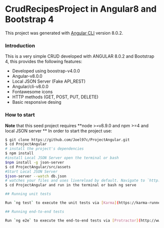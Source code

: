 # CrudRecipesProject in Angular8 and Bootstrap 4

This project was generated with [Angular CLI](https://github.com/angular/angular-cli) version 8.0.2.

### Introduction
This is a very simple CRUD developed with ANGULAR 8.0.2 and Bootstrap 4, this provides the following features:
*   Developed using boostrap-v4.0.0
*   Angular-v8.0.0
*   Local JSON Server (Fake API_REST)
*   Angular/cli-v8.0.0
*   Fontawesome icons
*   HTTP methods (GET, POST, PUT, DELETE)
*   Basic responsive desing
### How to start

**Note** that this seed project requires **node >=v8.9.0 and npm >=4 and local JSON server **
In order to start the project use:
```bash
$ git clone https://github.com/Joel97c/ProjectAngular.git
$ cd ProjectAngular
# install the project's dependencies
$ npm install
#install Local JSON Server open the terminal or bash
$npm install -g json-server
$ cd ProjectAngular/src/assets
#Start Local JSON Server
$json-server --watch db.json
# watches your files and uses livereload by default. Navigate to `http://localhost:4200/`. The app will automatically reload if you change any of the source files.
$ cd ProjectAngular and run in the terminal or bash ng serve

## Running unit tests

Run `ng test` to execute the unit tests via [Karma](https://karma-runner.github.io).

## Running end-to-end tests

Run `ng e2e` to execute the end-to-end tests via [Protractor](http://www.protractortest.org/).

